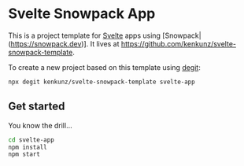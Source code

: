 # Svelte Snowpack App

This is a project template for [Svelte](https://svelte.dev) apps using [Snowpack|(https://snowpack.dev)]. It lives at https://github.com/kenkunz/svelte-snowpack-template.

To create a new project based on this template using [degit](https://github.com/Rich-Harris/degit):

```bash
npx degit kenkunz/svelte-snowpack-template svelte-app
```

## Get started

You know the drill…

```bash
cd svelte-app
npm install
npm start
```
